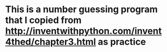 # This is a number guessing program that I copied from http://inventwithpython.com/invent4thed/chapter3.html as practice
